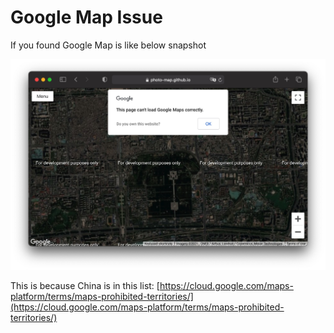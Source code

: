 # Google Map Issue

If you found Google Map is like below snapshot

![](/public/Jietu20210816-230746.jpg)

This is because China is in this list: [https://cloud.google.com/maps-platform/terms/maps-prohibited-territories/](https://cloud.google.com/maps-platform/terms/maps-prohibited-territories/)
